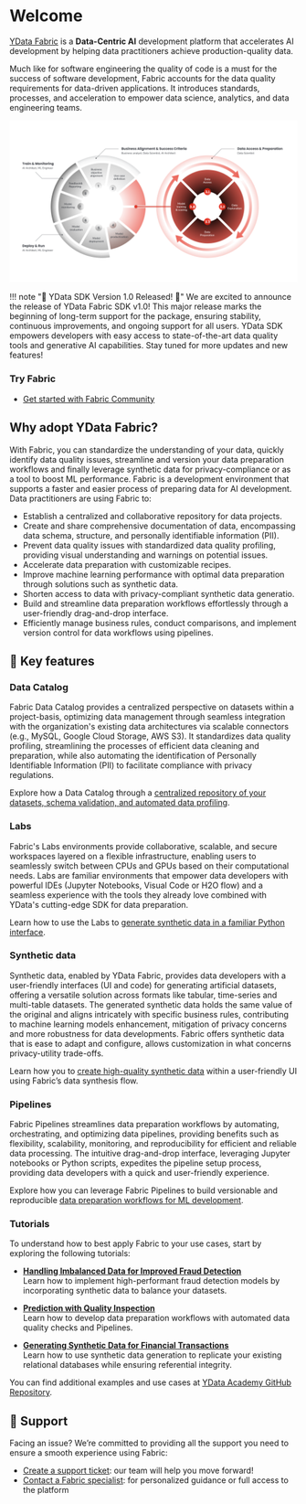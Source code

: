 # Welcome

<a href="https://ydata.ai/products/fabric"><u>YData Fabric</u></a> is a **Data-Centric AI** development platform that accelerates AI development by helping data practitioners achieve production-quality data.

Much like for software engineering the quality of code is a must for the success of software development, Fabric
accounts for the data quality requirements for data-driven applications. It introduces standards, processes, and
acceleration to empower data science, analytics, and data engineering teams.

<p align="center"><img src="assets/overview/data_centric_approach.png" alt="Data-Centric AI Approach" width="900"></p>

!!! note "🚀 YData SDK Version 1.0 Released! 🎉"
    We are excited to announce the release of YData Fabric SDK v1.0! This major release marks the beginning of long-term support for the package,
    ensuring stability, continuous improvements, and ongoing support for all users. YData SDK empowers developers with easy access to state-of-the-art 
    data quality tools and generative AI capabilities. Stay tuned for more updates and new features!

### Try Fabric
- <a href="get-started/fabric_community/"><u>Get started with Fabric Community</u></a>

## Why adopt YData Fabric?

With Fabric, you can standardize the understanding of your data, quickly identify data quality issues, streamline and
version your data preparation workflows and finally leverage synthetic data for privacy-compliance or as a tool to boost ML
performance. Fabric is a development environment that supports a faster and easier process of preparing data for AI development.
Data practitioners are using Fabric to:

- Establish a centralized and collaborative repository for data projects.
- Create and share comprehensive documentation of data, encompassing data schema, structure, and personally identifiable information (PII).
- Prevent data quality issues with standardized data quality profiling, providing visual understanding and warnings on potential issues.
- Accelerate data preparation with customizable recipes.
- Improve machine learning performance with optimal data preparation through solutions such as synthetic data.
- Shorten access to data with privacy-compliant synthetic data generatio.
- Build and streamline data preparation workflows effortlessly through a user-friendly drag-and-drop interface.
- Efficiently manage business rules, conduct comparisons, and implement version control for data workflows using pipelines.

## 📝 Key features

### Data Catalog
Fabric Data Catalog provides a centralized perspective on datasets within a project-basis, optimizing data management
through seamless integration with the organization's existing data architectures via scalable connectors (e.g., MySQL, Google Cloud Storage, AWS S3).
It standardizes data quality profiling, streamlining the processes of efficient data cleaning and preparation,
while also automating the identification of Personally Identifiable Information (PII) to facilitate compliance with privacy regulations.

Explore how a Data Catalog through a <a href="https://www.youtube.com/watch?v=3JyuJlQLM4Q"><u>centralized repository of your datasets, schema validation, and automated data profiling</u></a>.


### Labs
Fabric's Labs environments provide collaborative, scalable, and secure workspaces layered on a flexible infrastructure, enabling users to
seamlessly switch between CPUs and GPUs based on their computational needs. Labs are familiar environments that empower data developers with
powerful IDEs (Jupyter Notebooks, Visual Code or H2O flow) and a seamless experience with the tools they already love combined with YData's
cutting-edge SDK for data preparation.

Learn how to use the Labs to <a href="https://www.youtube.com/watch?v=UJ1JcpLnj3s"><u>generate synthetic data in a familiar Python interface</u></a>.

### Synthetic data
Synthetic data, enabled by YData Fabric, provides data developers with a user-friendly interfaces (UI and code) for
generating artificial datasets, offering a versatile solution across formats like tabular, time-series and multi-table datasets.
The generated synthetic data holds the same value of the original and aligns intricately with specific business rules, contributing
to machine learning models enhancement, mitigation of privacy concerns and more robustness for data developments.
Fabric offers synthetic data that is ease to adapt and configure, allows customization in what concerns privacy-utility trade-offs.

Learn how you to <a href="https://www.youtube.com/watch?v=GsfggG9PhgE"><u>create high-quality synthetic data</u></a> within a user-friendly UI using Fabric’s data synthesis flow.

### Pipelines
Fabric Pipelines streamlines data preparation workflows by automating, orchestrating, and optimizing data pipelines,
providing benefits such as flexibility, scalability, monitoring, and reproducibility for efficient and reliable data processing.
The intuitive drag-and-drop interface, leveraging Jupyter notebooks or Python scripts, expedites the pipeline setup process,
providing data developers with a quick and user-friendly experience.

Explore how you can leverage Fabric Pipelines to build versionable and reproducible <a href="https://www.youtube.com/watch?v=feNoXv34waM"><u>data preparation workflows for ML development</u></a>.

### Tutorials
To understand how to best apply Fabric to your use cases, start by exploring the following tutorials:

- <a href="https://github.com/ydataai/academy/tree/master/4%20-%20Use%20Cases/credit-card-fraud-detection"><u><b>Handling Imbalanced Data for Improved Fraud Detection</b></u></a><br>Learn how to implement high-performant fraud detection models by incorporating synthetic data to balance your datasets.

- <a href="https://github.com/ydataai/academy/tree/master/4%20-%20Use%20Cases/prediction-with-quality-inspection"><u><b>Prediction with Quality Inspection</b></u></a><br> Learn how to develop data preparation workflows with automated data quality checks and Pipelines.

- <a href="https://github.com/ydataai/academy/tree/master/4%20-%20Use%20Cases/transactional-data-synthesization-berka"><u><b>Generating Synthetic Data for Financial Transactions</b></u></a><br>Learn how to use synthetic data generation to replicate your existing relational databases while ensuring referential integrity.


You can find additional examples and use cases at <a href="https://github.com/ydataai/academy/tree/master"><u>YData Academy GitHub Repository</u></a>.

## 🙋 Support
Facing an issue? We’re committed to providing all the support you need to ensure a smooth experience using Fabric:

- <a href="https://fabric.ydata.ai/support"><u>Create a support ticket</u></a>: our team will help you move forward!
- <a href="https://ydata.ai/contact-us"><u>Contact a Fabric specialist</u></a>: for personalized guidance or full access to the platform
